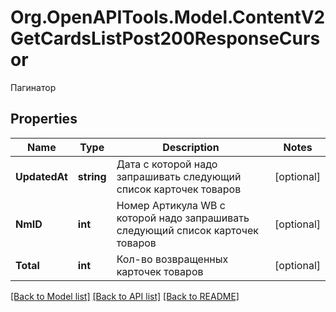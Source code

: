 # Org.OpenAPITools.Model.ContentV2GetCardsListPost200ResponseCursor
Пагинатор

## Properties

Name | Type | Description | Notes
------------ | ------------- | ------------- | -------------
**UpdatedAt** | **string** | Дата с которой надо запрашивать следующий список карточек товаров | [optional] 
**NmID** | **int** | Номер Артикула WB с которой надо запрашивать следующий список карточек товаров | [optional] 
**Total** | **int** | Кол-во возвращенных карточек товаров | [optional] 

[[Back to Model list]](../README.md#documentation-for-models) [[Back to API list]](../README.md#documentation-for-api-endpoints) [[Back to README]](../README.md)

